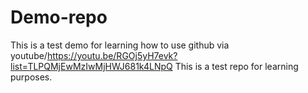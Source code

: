 # Demo-repo
This is a test demo for learning how to use github via youtube/https://youtu.be/RGOj5yH7evk?list=TLPQMjEwMzIwMjHWJ681k4LNpQ
This is a test repo for learning purposes. 
